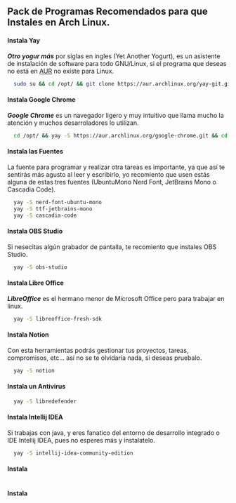 ## Pack de Programas Recomendados para que Instales en Arch Linux.

#### Instala Yay
***Otro yogur más*** por siglas en ingles (Yet Another Yogurt), es un asistente de instalación de software para todo GNU/Linux, si el programa que deseas no está en [AUR](https://archlinux.org/packages/) no existe para Linux.
```bash
  sudo su && cd /opt/ && git clone https://aur.archlinux.org/yay-git.git && cd yay-git && makepkg -si
```

#### Instala Google Chrome
***Google Chrome*** es un navegador ligero y muy intuitivo que llama mucho la atención y muchos desarroladores lo utilizan.
```bash
  cd /opt/ && yay -S https://aur.archlinux.org/google-chrome.git && cd google-chrome && makepkg -si
```

#### Instala las Fuentes
La fuente para programar y realizar otra tareas es importante, ya que así te sentirás más agusto al leer y escribirlo, yo recomiento que usen estás alguna de estas tres fuentes (UbuntuMono Nerd Font, JetBrains Mono o Cascadia Code).
```bash
  yay -S nerd-font-ubuntu-mono
  yay -S ttf-jetbrains-mono
  yay -S cascadia-code
```

#### Instala OBS Studio
Si nesecitas algún grabador de pantalla, te recomiento que instales OBS Studio.
```bash
  yay -S obs-studio
```

#### Instala Libre Office
***LibreOffice*** es el hermano menor de Microsoft Office pero para trabajar en linux.
```bash
  yay -S libreoffice-fresh-sdk
```

#### Instala Notion
Con esta herramientas podrás gestionar tus proyectos, tareas, compromisos, etc... así no se te olvidaría nada, si deseas pruebalo.
```bash
  yay -S notion
```

#### Instala un Antivirus
```bash
  yay -S libredefender
```

#### Instala Intellij IDEA
Si trabajas con java, y eres fanatico del entorno de desarrollo integrado o IDE Intellij IDEA, pues no esperes más y instalatelo.
```bash
  yay -S intellij-idea-community-edition
```

#### Instala
```bash

```

#### Instala
```bash

```
